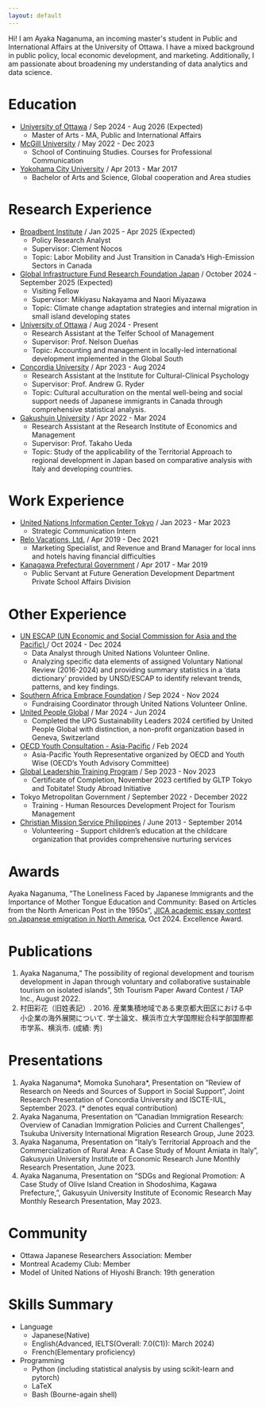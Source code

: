 ```yaml
---
layout: default
---
```


Hi! I am Ayaka Naganuma, an incoming master's student in Public and International Affairs at the University of Ottawa. I have a mixed background in public policy, local economic development, and marketing. Additionally, I am passionate about broadening my understanding of data analytics and data science. 


# Education

- [University of Ottawa](https://www.uottawa.ca/en) / Sep 2024 - Aug 2026 (Expected)
  - Master of Arts - MA, Public and International Affairs
- [McGill University](https://www.mcgill.ca/) / May 2022 - Dec 2023
  - School of Continuing Studies. Courses for Professional Communication
- [Yokohama City University](https://www-user.yokohama-cu.ac.jp/~english/) / Apr 2013 - Mar 2017 
  - Bachelor of Arts and Science, Global cooperation and Area studies

# Research Experience
- [Broadbent Institute](https://www.broadbentinstitute.ca/) / Jan 2025 - Apr 2025 (Expected)
  - Policy Research Analyst
  - Supervisor: Clement Nocos
  - Topic: Labor Mobility and Just Transition in Canada’s High-Emission Sectors in Canada
- [Global Infrastructure Fund Research Foundation Japan](https://gif.or.jp/) / October 2024 - September 2025 (Expected)
  - Visiting Fellow 
  - Supervisor: Mikiyasu Nakayama and Naori Miyazawa
  - Topic: Climate change adaptation strategies and internal migration in small island developing states
- [University of Ottawa](https://www.uottawa.ca/en) / Aug 2024 - Present
  - Research Assistant at the Telfer School of Management 
  - Supervisor: Prof. Nelson Dueñas
  - Topic: Accounting and management in locally-led international development implemented in the Global South
- [Concordia University](https://www.concordia.ca/) / Apr 2023 - Aug 2024
  - Research Assistant at the Institute for Cultural-Clinical Psychology 
  - Supervisor: Prof. Andrew G. Ryder
  - Topic: Cultural acculturation on the mental well-being and social support needs of Japanese immigrants in Canada through comprehensive statistical analysis.
- [Gakushuin University](https://www.univ.gakushuin.ac.jp/en/) / Apr 2022 - Mar 2024 
  - Research Assistant at the Research Institute of Economics and Management
  - Supervisor: Prof. Takaho Ueda
  - Topic: Study of the applicability of the Territorial Approach to regional development in Japan based on comparative analysis with Italy and developing countries.
 
# Work Experience

- [United Nations Information Center Tokyo](https://www.unic.or.jp/info/un_agencies_japan/unic/?lang=en) / Jan 2023 - Mar 2023
  - Strategic Communication Intern 
- [Relo Vacations, Ltd.](https://www.relo.jp/english/group/tourism/) / Apr 2019 - Dec 2021
  - Marketing Specialist, and Revenue and Brand Manager for local inns and hotels having financial difficulties
- [Kanagawa Prefectural Government](https://www.pref.kanagawa.jp/) / Apr 2017 - Mar 2019
  - Public Servant at Future Generation Development Department Private School Affairs Division

# Other Experience
- [UN ESCAP (UN Economic and Social Commission for Asia and the Pacific) ](https://www.unescap.org/our-work/countries-special-situations/ldc) / Oct 2024 - Dec 2024
  - Data Analyst through United Nations Volunteer Online.
  - Analyzing specific data elements of assigned Voluntary National Review (2016-2024) and providing summary statistics in a ‘data dictionary’ provided by UNSD/ESCAP to identify relevant trends, patterns, and key findings.
- [Southern Africa Embrace Foundation](https://sae-foundation.org/) / Sep 2024 - Nov 2024
  - Fundraising Coordinator through United Nations Volunteer Online.
- [United People Global](http://www.unitedpeople.global) / Mar 2024 - Jun 2024
  - Completed the UPG Sustainability Leaders 2024 certified by United People Global with distinction, a non-profit organization based in Geneva, Switzerland
- [OECD Youth Consultation - Asia-Pacific](https://www.oecd.org/about/civil-society/youth/youthwise/) / Feb 2024
  - Asia-Pacific Youth Representative organized by OECD and Youth Wise (OECD’s Youth Advisory Committee)
- [Global Leadership Training Program](https://www.gltp-tokyo.com/) / Sep 2023 - Nov 2023
  - Certificate of Completion, November 2023 certified by GLTP Tokyo and Tobitate! Study Abroad Initiative
- Tokyo Metropolitan Government / September 2022 - December 2022
  - Training - Human Resources Development Project for Tourism Management
- [Christian Mission Service Philippines](https://cms.org.ph/) / June 2013 - September 2014
  - Volunteering - Support children’s education at the childcare organization that provides comprehensive nurturing services

# Awards
Ayaka Naganuma, ”The Loneliness Faced by Japanese Immigrants and the Importance of Mother Tongue
Education and Community: Based on Articles from the North American Post in the 1950s”, [JICA academic essay
contest on Japanese emigration in North America](https://www.jica.go.jp/domestic/jomm/whatsnew/2023/1526419_24083.html), Oct 2024. Excellence Award.

# Publications
1. Ayaka Naganuma,” The possibility of regional development and tourism development in Japan through voluntary and collaborative sustainable tourism on isolated islands”, 5th Tourism Paper Award Contest / TAP Inc., August 2022.
2. 村田彩花（旧姓表記）. 2016. 産業集積地域である東京都大田区における中小企業の海外展開について. 学士論文、横浜市立大学国際総合科学部国際都市学系、横浜市. (成績: 秀)

# Presentations
1. Ayaka Naganuma*, Momoka Sunohara*, Presentation on ”Review of Research on Needs and Sources of Support in Social Support”, Joint Research Presentation of Concordia University and ISCTE-IUL, September 2023. (* denotes equal contribution)
2. Ayaka Naganuma, Presentation on ”Canadian Immigration Research: Overview of Canadian Immigration Policies and Current Challenges”, Tsukuba University International Migration Research Group, June 2023.
3. Ayaka Naganuma, Presentation on ”Italy’s Territorial Approach and the Commercialization of Rural Area: A Case Study of Mount Amiata in Italy”, Gakusyuin University Institute of Economic Research June Monthly Research Presentation, June 2023.
4. Ayaka Naganuma, Presentation on ”SDGs and Regional Promotion: A Case Study of Olive Island Creation in Shodoshima, Kagawa Prefecture,”, Gakusyuin University Institute of Economic Research May Monthly Research Presentation, May 2023.

# Community
- Ottawa Japanese Researchers Association: Member
- Montreal Academy Club: Member
- Model of United Nations of Hiyoshi Branch: 19th generation

# Skills Summary
- Language
  - Japanese(Native)
  - English(Advanced, IELTS(Overall: 7.0(C1)): March 2024)
  - French(Elementary proficiency)
- Programming
  - Python (including statistical analysis by using scikit-learn and pytorch)
  - LaTeX
  - Bash (Bourne-again shell) 

